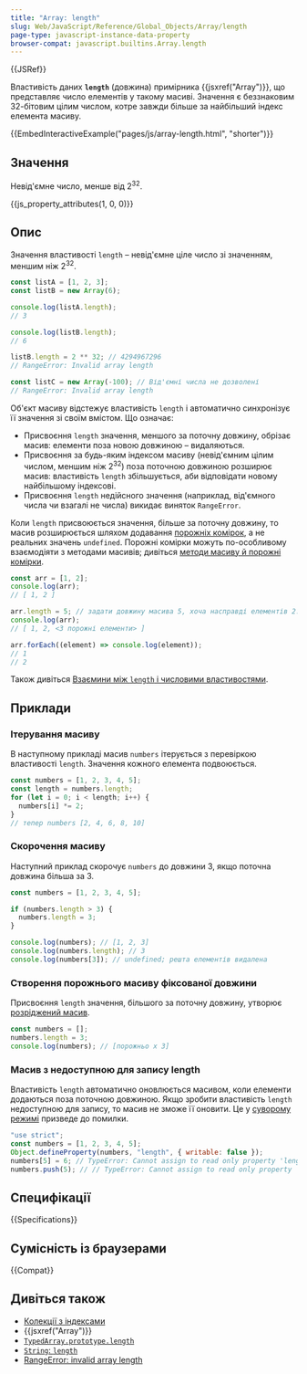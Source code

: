 ```yaml
---
title: "Array: length"
slug: Web/JavaScript/Reference/Global_Objects/Array/length
page-type: javascript-instance-data-property
browser-compat: javascript.builtins.Array.length
---
```


{{JSRef}}

Властивість даних **`length`** (довжина) примірника {{jsxref("Array")}}, що представляє число елементів у такому масиві. Значення є беззнаковим 32-бітовим цілим числом, котре завжди більше за найбільший індекс елемента масиву.

{{EmbedInteractiveExample("pages/js/array-length.html", "shorter")}}

## Значення

Невід'ємне число, менше від 2<sup>32</sup>.

{{js_property_attributes(1, 0, 0)}}

## Опис

Значення властивості `length` – невід'ємне ціле число зі значенням, меншим ніж 2<sup>32</sup>.

```js
const listA = [1, 2, 3];
const listB = new Array(6);

console.log(listA.length);
// 3

console.log(listB.length);
// 6

listB.length = 2 ** 32; // 4294967296
// RangeError: Invalid array length

const listC = new Array(-100); // Від'ємні числа не дозволені
// RangeError: Invalid array length
```

Об'єкт масиву відстежує властивість `length` і автоматично синхронізує її значення зі своїм вмістом. Що означає:

- Присвоєння `length` значення, меншого за поточну довжину, обрізає масив: елементи поза новою довжиною – видаляються.
- Присвоєння за будь-яким індексом масиву (невід'ємним цілим числом, меншим ніж 2<sup>32</sup>) поза поточною довжиною розширює масив: властивість `length` збільшується, аби відповідати новому найбільшому індексові.
- Присвоєння `length` недійсного значення (наприклад, від'ємного числа чи взагалі не числа) викидає виняток `RangeError`.

Коли `length` присвоюється значення, більше за поточну довжину, то масив розширюється шляхом додавання [порожніх комірок](/uk/docs/Web/JavaScript/Guide/Indexed_collections#rozridzheni-masyvy), а не реальних значень `undefined`. Порожні комірки можуть по-особливому взаємодіяти з методами масивів; дивіться [методи масиву й порожні комірки](/uk/docs/Web/JavaScript/Reference/Global_Objects/Array#metody-masyvu-y-porozhni-komirky).

```js
const arr = [1, 2];
console.log(arr);
// [ 1, 2 ]

arr.length = 5; // задати довжину масива 5, хоча насправді елементів 2.
console.log(arr);
// [ 1, 2, <3 порожні елементи> ]

arr.forEach((element) => console.log(element));
// 1
// 2
```

Також дивіться [Взаємини між `length` і числовими властивостями](/uk/docs/Web/JavaScript/Reference/Global_Objects/Array#vzaiemyny-mizh-length-i-chyslovymy-vlastyvostiamy).

## Приклади

### Ітерування масиву

В наступному прикладі масив `numbers` ітерується з перевіркою властивості `length`. Значення кожного елемента подвоюється.

```js
const numbers = [1, 2, 3, 4, 5];
const length = numbers.length;
for (let i = 0; i < length; i++) {
  numbers[i] *= 2;
}
// тепер numbers [2, 4, 6, 8, 10]
```

### Скорочення масиву

Наступний приклад скорочує `numbers` до довжини 3, якщо поточна довжина більша за 3.

```js
const numbers = [1, 2, 3, 4, 5];

if (numbers.length > 3) {
  numbers.length = 3;
}

console.log(numbers); // [1, 2, 3]
console.log(numbers.length); // 3
console.log(numbers[3]); // undefined; решта елементів видалена
```

### Створення порожнього масиву фіксованої довжини

Присвоєння `length` значення, більшого за поточну довжину, утворює [розріджений масив](/uk/docs/Web/JavaScript/Guide/Indexed_collections#rozridzheni-masyvy).

```js
const numbers = [];
numbers.length = 3;
console.log(numbers); // [порожньо x 3]
```

### Масив з недоступною для запису length

Властивість `length` автоматично оновлюється масивом, коли елементи додаються поза поточною довжиною. Якщо зробити властивість `length` недоступною для запису, то масив не зможе її оновити. Це у [суворому режимі](/uk/docs/Web/JavaScript/Reference/Strict_mode) призведе до помилки.

```js
"use strict";
const numbers = [1, 2, 3, 4, 5];
Object.defineProperty(numbers, "length", { writable: false });
numbers[5] = 6; // TypeError: Cannot assign to read only property 'length' of object '[object Array]'
numbers.push(5); // // TypeError: Cannot assign to read only property 'length' of object '[object Array]'
```

## Специфікації

{{Specifications}}

## Сумісність із браузерами

{{Compat}}

## Дивіться також

- [Колекції з індексами](/uk/docs/Web/JavaScript/Guide/Indexed_collections)
- {{jsxref("Array")}}
- [`TypedArray.prototype.length`](/uk/docs/Web/JavaScript/Reference/Global_Objects/TypedArray/length)
- [`String`: `length`](/uk/docs/Web/JavaScript/Reference/Global_Objects/String/length)
- [RangeError: invalid array length](/uk/docs/Web/JavaScript/Reference/Errors/Invalid_array_length)
